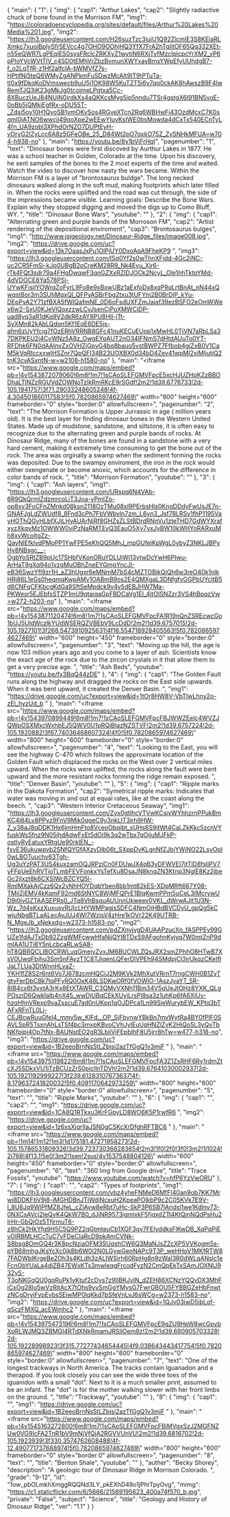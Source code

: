 {
    "main": {
        "1": {
            "img": {
                "cap1": "Arthur Lakes", 
                "cap2": "Slightly radiactive chuck of bone found in the Morrison FM", 
                "img1": "https://coloradoencyclopedia.org/sites/default/files/Arthur%20Lakes%20Media%201.jpg", 
                "img2": "https://lh3.googleusercontent.com/H26suzTzc3jujU1Q92ZlcmIE3S8KEiaRLXmkc7xuoiBpIySfr5EVcc4g7OHO9OOhjHQ3YfX7FrA2hTqIitOF65Qq332XEt-n55eQWR7LgPEqIES0sysFRclcZRKXyZ1wytiN6RXjTyfMzcIplcpcYrXM2_vP6pPIoYVcWVtTlV_c4SD0tEMhVrZbzBvmunXWYxayBmsYWpEfyUUhdgB7-f_o2LqTfR-z1Hf2alfcIA-bWMVfZ7s-HPtifNi5teQ6WMyZgANPkmFuSDwzMcAlt9IT9tPTuTa-tI0x9fDkqKoDVmswecb9uU5j1OK98W5KuTZT5i6y7qq0ckAK8hAwszB9F4lwRemTJQ3jK23gMkJg0tcoimeLPqtxa5Cc-8XBuczUeJ84NUiN0irdkXs4aQKKcsMyg5ip5nndu7TSr4gstgX6I91BN5voE-0oBb5jQMkiEgfRx-oDU55T-_Zdsi5oy10H1QyoSB1ymOKvSos4RGveXTcn2Rq6WBHwFi43OzdMcxC7K0sqml0jATNO6wwcjj49qoXpe2wEEwYIuvKsIWE0bsMowda4dCxTx540ECnTyL4fn_UA9zobl3XPhdOrNZO7DUPtEyH-vOrvG2IZyLcc6A8z5GFeOBe_25_D84Wt2pO7qxkO75Z_ZySNHkMFUA=w704-h938-no"
            }, 
            "main": "https://youtu.be/8y1bViFrHqI", 
            "pagenumber": "1", 
            "text": "Dinosaur bones were first discoved by Aurthur Lakes in 1877. He was a school teacher in Golden, Colorado at the time. Upon his discovery, he sent samples of the bones to the 2 most experts of the time and waited. Watch the video to discover how nasty the wars became. Within the Morrison FM is a layer of \"brontosaurus buldge\". The long necked dinosaurs walked along in the soft mud, making footprints which later filled in. When the rocks were uplifted and the road was cut through, the side of the impressions became visible. Learning goals: Describe the Bone Wars. Explain why they stopped digging and moved the digs up to Como Bluff, WY. ", 
            "title": "Dinosaur Bone Wars", 
            "youtube": ""
        }, 
        "2": {
            "img": {
                "cap1": "Alternating green and purple bands of the Morroson FM", 
                "cap2": "Artist rendering of the depositional enviroment", 
                "cap3": "Brontosaurus bulges", 
                "img1": "http://www.jsjgeology.net/Dinosaur-Ridge_files/image008.jpg", 
                "img2": "https://drive.google.com/uc?export=view&id=13k7OaasJxPu1OlPjUY0DxoApA9FheKP9 ", 
                "img3": "https://lh3.googleusercontent.com/ISq0Yf2s0wThnXFjdd-4Gc2iNC-uc2CR5FmSi-kJp0UBgB2oCreKM28R9_Nk4Eyu_Xjr6-rTk4FQt3sdr79a4FHgDwqwF3qnGZXxRZIDJOCk2NcyL_Ole1hhTktpYMd-4dVDOCE8Ya578PSj-UYwKFisilYOWrqZoFyrL9Fo8e9xBxwUBz1aExfoDx8xqP9qLrtBnAt_nN44xQwqst8or3m3SUhMqxQl_QFPyASBrFbg2txu3tUFYm2B0BrDjP_kYu-DEpPvA2Y71zfBXA5fWIQafmNE_0D6oFsdUXFZmJaiaf39ezBSFO2eOmWWex6w2-SxU0KJeVlQoxzzwLCvJsenCiPoXMWCjDP-uad8yq3aR1dKq9V2dkR6zAY8PU8HlI-jTt-SyXMn82kAbLQdon5Kf1EqE6DE5js-afm6zUyYfcjg7fOzERhVRRNB8GFc41nuKECuEUop1xMwHL0TjVN7aRbLSa37DKPKEU2i4CvWNz5A8z_OwgEYqAUT2nO34IFNmS7dHtdAUuTo0YT-RFDhk6FN0dAAInvZxOVHZjGpvG4bq8bauo5vstBWPZ7Ffbob4gjZxB0V1CaM5kVqRIccxxwIHSZnr7QpQFI34B23UOXBX0d34bD4Zev41wpMl2xiMljutjQ2tnK3cvASxntN-w=w2108-h1580-no"
            }, 
            "main": "<iframe src=\"https://www.google.com/maps/embed?pb=!4v1543872079060!6m8!1m7!1sCAoSLEFGMVFpcE5xcHJUZHpKZzBBODhaLTlNZzRGUVdZOWNoTzlkRmRKcE9rSGdf!2m2!1d39.6776733!2d-105.1941757!3f71.29033248605248!4f-4.304501860117583!5f0.7820865974627469\" width=\"800\" height=\"600\" frameborder=\"0\" style=\"border:0\" allowfullscreen></iframe>", 
            "pagenumber": "2", 
            "text": "The Morrison Formation is Upper Jurrassic in age ( million years old). It is the best layer for finding dinosaur bones in the Western United States. Made up of mudstone, sandstone, and siltstone, it is often easy to recognize due to the alternating green and purple bands of rocks. At Dinosaur Ridge, many of the bones are found in a sandstone with a very hard cement, making it extremely time consuming to get the bone out of the rock. The area was orginally a swamp when the sediment forming the rocks was deposited. Due to the swampy enviroment, the iron in the rock would either oxengenate or become anoxic, which accounts for the difference in color bands of rock.  ", 
            "title": "Morrison Formation", 
            "youtube": ""
        }, 
        "3": {
            "img": {
                "cap1": "Ash layers", 
                "img1": "https://lh3.googleusercontent.com/URspq6N4VAb-6R9QkQrmlZdzmrcoLiT3Joa-yPmIZo-op8xv3FoCFnZMnkd08ksn2118OzTMu08xl9PErbsHls0KngDDdyFwUsJE7n-GNAFJgLdZWUdf8_8Fnd3cPh7FbVWbvln7zm_L6yn3_Jsf78LRSv1fhP1195VayHOThQGvHLbfXJjLHyAUArNiRf8GHZsZLStBDrdRNnVu1zteTHD7GdWYXrafxyzXkqvMz1OWWW0viPzNaRMTEvQ3EauO5Xy7yxJyBW10kWHYoRARxuMh8xyWcoltgZz-QayNlEfklvdPMoPP1YwFPE5eKhQQ5MhJ_mpGUfejKpWgL0ybyZ3NKLJBPyHy8NBsgc__-OgbYoSRtZB9pUc17SHbfVKonORuYDLUiWi13ytwDcYwH6PIwu-ArHaT9gXq94o1vzgMuOBhZneEYGmgYncJI-eB36SwzYfl9zr1H_aZ3hUgxr6eMNmM7bS4cMZTOBikQjQh6w3reO40k1nIkHRj86L1eGs0heqmqKwpAMv1OABmB9os2E4QMXgaL3DNfgfvGGPbUYcltB5d8CNFqCFKbcgKdGa9SftSeMpdck9v4v5dEBJHW7Ma-PKWesr5EJEbfsSTZP1mU9qtaiqaGpFBDCaVg1EI_4jtOISNZzr3VS4hBpqzVw=w272-h203-no"
            }, 
            "main": "<iframe src=\"https://www.google.com/maps/embed?pb=!4v1543871120474!6m8!1m7!1sCAoSLEFGMVFpcFA1R19nQnZSREcwcGo1bUJ5UldWczlkYUdWSERQZVBEbV9LcDdD!2m2!1d39.6757015!2d-105.1927101!3f268.5473910925631!4f16.554718928405563!5f0.7820865974627469\" width=\"600\" height=\"450\" frameborder=\"0\" style=\"border:0\" allowfullscreen></iframe>", 
            "pagenumber": "3", 
            "text": "Moving up the hill, the age is now 103 million years ago and you come to a layer of ash. Scientists know the exact age of the rock due to the zircon crystals in it that allow them to get a very precise age. ", 
            "title": "Ash Beds", 
            "youtube": "https://youtu.be/fx3BqQ44zDE"
        }, 
        "4": {
            "img": {
                "cap1": "The Golden Fault runs along the highway and dragged the rocks on the East side upwards. When it was bent upward, it created the Denver Basin. ", 
                "img1": "https://drive.google.com/uc?export=view&id=1tOr8HW8V-VbTIwLhny2o-zEl_hyzUd_b "
            }, 
            "main": "<iframe src=\"https://www.google.com/maps/embed?pb=!4v1543970899449!6m8!1m7!1sCAoSLEFGMVFpcFBJWWZEelc4WVZJQWpOSXMxcWxhbEJ5QWV0U1pRQjBIazNZSTVF!2m2!1d39.6757224!2d-105.1920882!3f67.74036468607324!4f0!5f0.7820865974627469\" width=\"800\" height=\"600\" frameborder=\"0\" style=\"border:0\" allowfullscreen></iframe>", 
            "pagenumber": "4", 
            "text": "Looking to the East, you will see the highway C-470 which follows the approximate location of the Golden Fault which displaced the rocks on the West over 2 vertical miles upward. When the rocks were uplifted, the rocks along the fault were bent upward and the more resistant rocks forming the ridge remain exposed. ", 
            "title": "Denver Basin", 
            "youtube": ""
        }, 
        "5": {
            "img": {
                "cap1": "Ripple marks in the Dakota Formation", 
                "cap2": "Symetrical ripple marks: Indicates that water was moving in and out at equal rates, like at the coast along the beech. ", 
                "cap3": "Western Interior Cretaceous Seaway", 
                "img1": "https://lh3.googleusercontent.com/Zvx0gtIhcVTVwKCsivWYhhzrnPPukBmKC4l84Lv8PPyz9FnV9Mik0qgeC9y3nkLlT3irh9HW-Z_y38aJ8qDDK1Hx6jmHmFto8VceoObqibt_sUHs6S9jtWt4CaLZkKkc5zcnVYfuskWs5fnz9N05jhdAdwFxEt5dOi9k3q2wTbx7qOijuMJFkP-ostIyRyEatuxYRtgUe90rkIEN_-fxyE36ukuwpvb2SNfQYGfAXzvDlb06t_SXppDvKLgnNfZJbjYWjNO22LsyOpI0wLBOTuuchv63Tgh-Ug3uYzPAT3US4kuxzamOQJRPzjCn0FDUwJX4qB3yDFWVEI7jtTlD8fsljPV7yFFpUeEhRVTioTLmbFEVFonkxYsTefXu8DsaJN8knqZN3Ktnp3NglE8Kz2jbeGc2jIxzt8k6CXSIWcBZCYQ5l-RmlMXakAjCzz6Qx2vNhHOYDqbYben8bb1mt82kES-XDpMRft667Y08-TMiiZjEMV4kKqmF92md6StNYC8WjMFQPrE1BIqKwmPPm5uCeL3IMcrywUD9i0ivGZTAASEPRs0_JTq8VhBsguAUUnnUkweev0VKL_dWrwAJjt1U3N-Wz_7d4sKxzXuxusvRUIcLHYWMPagjsSDFC4NmOiHBdBVCDyU_gpQg5kCwjuNbgBTLaALecAyJUJ4WI7WzjsV4zHre1kOVr22K49UTRB-N_MgeJb_xNekxdg=w2373-h1583-no", 
                "img2": "https://lh3.googleusercontent.com/pdZXnyjvgD4UAAPzucXn_fASPPEy99GUZe1fdAJTxDb92ZzgWMFcwwHfaNjjQYIBTDxS9AFgohnKyjyq7W0mtZnP9dmIAA1UTi8Y5nLcbcaRLwSA8-hT8QBRQCLIBOCRWLuqGmejyZyxJM6BUCWLZQsJRX2smZPhhO8HTwB7XsV0UwqFbjhu3Sm5nFAyzT1C8TJiqenLQFerDlVPEh94SMdpjCl3jrUkqzCKeIfIJaLTLUa3DtWnnHLvaZ-YKH1fZ8S2r6nt6Vo7J678zcmHQCiJ2M9KVk2MhXutVRrnT7rngCWH0B1ZyTgtvFerDbCBk7tqPFyRQ0OxK48LSDKwORf0fVOWIO-1AszJyaYT_5R-8IB4cx6t3vxtA3rKx8EtXTAWR_C3QMvVXNh11Bm34V5qUeJtOHz8YXK_QLgPOszjD6QwkIalb4nX45_wwDjUBqCEkXUyiLrsPl8sa3z1uhKp6fA6XIUv-hzqHhnVRexp9vaZsscuE7ad0nUKpp1qOJDPca1Ln99SieWurybEW_KPtq3bTAFxRFnTL0Lj-CEJBcwRuuGfel4_mmv5w_KlFd__OP_SjFbynwYBkBn7mvWytRa4BY0fPlF0SAVLSpR5TsxnAhLsTSf4bc3mxpKBvoCVhJylEuUqHNZlZvK2HiQo5L3yQvTbNKfpipj4Op7tNx-BAUNstEO2gR3LbiiVjFEpbIhF8U5jrr8hTw=w477-h318-no", 
                "img3": "https://drive.google.com/uc?export=view&id=1B2eeoBrnNsStLZbjsi2azTfGgQ1v3mjF "
            }, 
            "main": "<iframe src=\"https://www.google.com/maps/embed?pb=!4v1543975119822!6m8!1m7!1sCAoSLEFGMVFpcFA3Z1ZsRHF6Ry1rdmZtcXJ5SDkxVU1iTzBCUzZrS0picllnTDVh!2m2!1d39.67641030002937!2d-105.1921192999227!3f239.61283107673637!4f-8.179637241820032!5f0.4091170642973259\" width=\"800\" height=\"600\" frameborder=\"0\" style=\"border:0\" allowfullscreen></iframe>", 
            "pagenumber": "5", 
            "text": "", 
            "title": "Ripple Marks", 
            "youtube": ""
        }, 
        "6": {
            "img": {
                "cap1": "", 
                "cap2": "", 
                "img1": "https://drive.google.com/uc?export=view&id=1CA8Q1RTkxu3KrFGpyLD8WO6K5P1rwfR6 ", 
                "img2": "https://drive.google.com/uc?export=view&id=1z6xsXjqrIIaJSN0gCSKcXrDfghRFTBC6 "
            }, 
            "main": "<iframe src=\"https://www.google.com/maps/embed?pb=!1m14!1m12!1m3!1d175181.47271958273!2d-105.15786531809326!3d39.723730366283654!2m3!1f0!2f0!3f0!3m2!1i1024!2i768!4f13.1!5e0!3m2!1sen!2sus!4v1537548804126\" width=\"600\" height=\"450\" frameborder=\"0\" style=\"border:0\" allowfullscreen></iframe>", 
            "pagenumber": "6", 
            "text": "360 Img from Google drive", 
            "title": "Trace Fossils", 
            "youtube": "https://www.youtube.com/watch?v=hfP6YzVwORU"
        }, 
        "7": {
            "img": {
                "cap1": "", 
                "cap2": "Types of footprints", 
                "img1": "https://lh3.googleusercontent.com/vbz4yheFNMeD6MfFI40an9ob7KK7Mrwi8DDKFtiV9j8-jMGHDBnJTiWdjNcxuH2KpeaPOlkbP9c2C05KVk7E9V-I_8U8Jq9WlPfMZ8JfeL_cZiAvw8eRbt7uHc-SkP3P6SB7lAridsl1we1KdInv73-0NXCsAVcj2IeQvK4QkW7B0_dJiNR9573igmlxkF5fjqxdZTt4KtQinNQdPsHu2IrHr-GbQjOz5TfjrmuT6-z8hCk2HkYfg9H5C5Q9PZ2qGtmteuCb1XGF3gy7FEIyddksFlKwDB_XqPqPjEvOIRBMLHCcTuC7vFDeCIaRcD9pkAmCVNk-S8bsg8OmGQ4r3K8pcNziaOFM3SUqshCW6Q3MaNJsZZcXP5VVKogm5s-pYB68mhgJKsYcXc0jkBb6W0l2N0LGywGenNAPc9T3P_weHHoV1MKfRTW87FADWbIKrgeBe2Oh3s4KLdh3zALIWSjrh60RpHg8n9zWaI3R0dWLqANslc1eFcnObYUaLa4diZB47EWxKTs3mwleqgFrcodFyzN2CmQpEkTxSAmJOXNlJ932yS-T3oNKGqQU0gqRuPk1vKtuf2cDvs7z9IIBKJvlN_dZEH86XCNzYQQvDX3MhFiCxOg28lo5wVzRitAcX7tOhs9yvSmGgYMysG7FwrGBOU5FYBBGZeHbFnwtzNCgDryjFvpEvbs5EiwMP0lqKkd7bSfeVnLvJ6sWCg=w2373-h1583-no", 
                "img2": "https://drive.google.com/uc?export=view&id=1QJv03iwD5ibLof-qSczFMXQ_acEWmhc2 "
            }, 
            "main": "<iframe src=\"https://www.google.com/maps/embed?pb=!4v1543975473196!6m8!1m7!1sCAoSLEFGMVFpcE9qZU9HeW8wcGpvbXpRLWJMQ3ZBMGI4RTdXNkRmamJRSllOem8z!2m2!1d39.680905703328!2d-105.19228998923!3f315.77277434654445!4f9.038643443417754!5f0.7820865974627469\" width=\"800\" height=\"600\" frameborder=\"0\" style=\"border:0\" allowfullscreen></iframe>", 
            "pagenumber": "7", 
            "text": "One of the longest trackways in North America. The tracks contain Iguanadon and a therapod. If you look closely you can see the wide three toes of the iguanidon with a small \"dot\".  Next to it is a much smaller print, assumed to be an infant. The \"dot\" is for the mother walking slower with her front limbs on the ground. ", 
            "title": "Trackway", 
            "youtube": ""
        }, 
        "8": {
            "img": {
                "cap1": "", 
                "img1": "https://drive.google.com/uc?export=view&id=1B2eeoBrnNsStLZbjsi2azTfGgQ1v3mjF "
            }, 
            "main": "<iframe src=\"https://www.google.com/maps/embed?pb=!4v1545163272800!6m8!1m7!1sCAoSLEFGMVFpcFBiMVgxSzJ2MGFNZUw0VG9IcFA2TnR1bV9mNjVfQjA2RGVVUnVU!2m2!1d39.6816702!2d-105.1923939!3f330.3574762608488!4f-12.490771737688974!5f0.7820865974627469\" width=\"800\" height=\"600\" frameborder=\"0\" style=\"border:0\" allowfullscreen></iframe>", 
            "pagenumber": "8", 
            "text": "", 
            "title": "Benton Shale", 
            "youtube": ""
        }, 
        "auther": "Becky Shorey", 
        "description": "A geologic tour of Dinosaur Ridge in Morrison Colorado. ", 
        "grade": "9-12", 
        "id": "1ow_pbOLmkhXmggRQQNd3LY_pkEXhD49o1jPhrTpyOvg", 
        "mimg": "https://c1.staticflickr.com/6/5666/21589195623_400a74f570_b.jpg", 
        "private": "False", 
        "subject": "Science", 
        "title": "Geology and History of Dinosaur Ridge", 
        "ver": "1.1"
    }
}